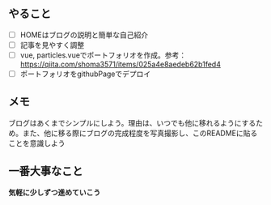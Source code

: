 ## やること
- [ ] HOMEはブログの説明と簡単な自己紹介
- [ ] 記事を見やすく調整
- [ ] vue, particles.vueでポートフォリオを作成。参考：https://qiita.com/shoma3571/items/025a4e8aedeb62b1fed4
- [ ] ポートフォリオをgithubPageでデプロイ

## メモ
ブログはあくまでシンプルにしよう。理由は、いつでも他に移れるようにするため。また、他に移る際にブログの完成程度を写真撮影し、このREADMEに貼ることを意識しよう

## 一番大事なこと
**気軽に少しずつ進めていこう**
